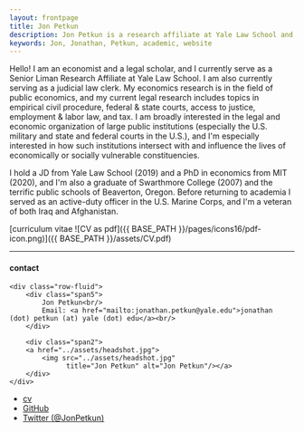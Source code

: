 ```yaml
---
layout: frontpage
title: Jon Petkun
description: Jon Petkun is a research affiliate at Yale Law School and a recent JD/PhD graduate from Yale Law School and MIT. 
keywords: Jon, Jonathan, Petkun, academic, website
---
```


Hello! I am an economist and a legal scholar, and I currently serve as a Senior Liman Research Affiliate at Yale Law School. I am also currently serving as a judicial law clerk. My economics research is in the field of public economics, and my current legal research includes topics in empirical civil procedure, federal &amp; state courts, access to justice, employment &amp; labor law, and tax. I am broadly interested in the legal and economic organization of large public institutions (especially the U.S. military and state and federal courts in the U.S.), and I'm especially interested in how such institutions intersect with and influence the lives of economically or socially vulnerable constituencies.

I hold a JD from Yale Law School (2019) and a PhD in economics from MIT (2020), and I'm also a graduate of Swarthmore College (2007) and the terrific public schools of Beaverton, Oregon. Before returning to academia I served as an active-duty officer in the U.S. Marine Corps, and I'm a veteran of both Iraq and Afghanistan.

[curriculum vitae ![CV as pdf]({{ BASE_PATH }}/pages/icons16/pdf-icon.png)]({{ BASE_PATH }}/assets/CV.pdf)<br/>


---


<div class="container">
<h4><a name="contact"></a>contact</h4>

    <div class="row-fluid">
        <div class="span5">
            Jon Petkun<br/>
            Email: <a href="mailto:jonathan.petkun@yale.edu">jonathan (dot) petkun (at) yale (dot) edu</a><br/>
        </div>

        <div class="span2">
        <a href="../assets/headshot.jpg">
            <img src="../assets/headshot.jpg"
                  title="Jon Petkun" alt="Jon Petkun"/></a>
        </div>
    </div>
</div>

<div class="navbar">
  <div class="navbar-inner">
      <ul class="nav">
          <li><a href="{{ BASE_PATH }}/assets/CV.pdf">cv</a></li>
          <li><a href="https://github.com/jbpetkun">GitHub</a></li>
          <li><a href="https://twitter.com/JonPetkun">Twitter (@JonPetkun)</a></li>
      </ul>
  </div>
</div>
